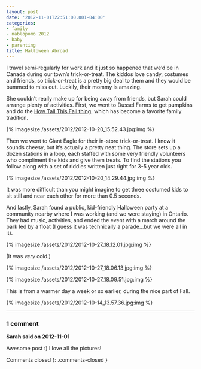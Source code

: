 ```yaml
---
layout: post
date: '2012-11-01T22:51:00.001-04:00'
categories:
- family
- nablopomo 2012
- baby
- parenting
title: Halloween Abroad
---
```


I travel semi-regularly for work and it just so happened that we’d be in Canada during our town’s trick-or-treat. The kiddos love candy, costumes and friends, so trick-or-treat is a pretty big deal to them and they would be bummed to miss out. Luckily, their mommy is amazing.

She couldn’t really make up for being away from friends, but Sarah could arrange plenty of activities. First, we went to Dussel Farms to get pumpkins and do the [How Tall This Fall thing](http://footedjammies.blogspot.com/2012/11/nablopomo-begins.html), which has become a favorite family tradition. 

{% imagesize /assets/2012/2012-10-20_15.52.43.jpg:img %}

Then we went to Giant Eagle for their in-store trick-or-treat. I know it sounds cheesy, but it’s actually a pretty neat thing. The store sets up a dozen stations in a loop, each staffed with some very friendly volunteers who compliment the kids and give them treats. To find the stations you follow along with a set of riddles written just right for 3-5 year olds.

{% imagesize /assets/2012/2012-10-20_14.29.44.jpg:img %}

It was more difficult than you might imagine to get three costumed kids to sit still and near each other for more than 0.5 seconds.

And lastly, Sarah found a public, kid-friendly Halloween party at a community nearby where I was working (and we were staying) in Ontario. They had music, activities, and ended the event with a march around the park led by a float (I guess it was technically a parade...but we were all in it).

{% imagesize /assets/2012/2012-10-27_18.12.01.jpg:img %}

(It was *very* cold.)

{% imagesize /assets/2012/2012-10-27_18.06.13.jpg:img %}

{% imagesize /assets/2012/2012-10-27_18.09.51.jpg:img %}

This is from a warmer day a week or so earlier, during the nice part of Fall.

{% imagesize /assets/2012/2012-10-14_13.57.36.jpg:img %}

---

### 1 comment

**Sarah said on 2012-11-01**

Awesome post :) I love all the pictures!

Comments closed
{: .comments-closed }